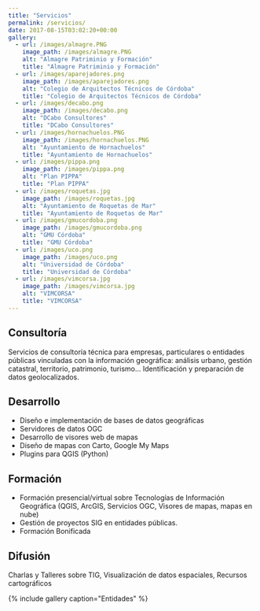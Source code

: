 ```yaml
---
title: "Servicios"
permalink: /servicios/
date: 2017-08-15T03:02:20+00:00
gallery:
  - url: /images/almagre.PNG
    image_path: /images/almagre.PNG
    alt: "Almagre Patriminio y Formación"
    title: "Almagre Patriminio y Formación"
  - url: /images/aparejadores.png
    image_path: /images/aparejadores.png
    alt: "Colegio de Arquitectos Técnicos de Córdoba"
    title: "Colegio de Arquitectos Técnicos de Córdoba"
  - url: /images/decabo.png
    image_path: /images/decabo.png
    alt: "DCabo Consultores"
    title: "DCabo Consultores"
  - url: /images/hornachuelos.PNG
    image_path: /images/hornachuelos.PNG
    alt: "Ayuntamiento de Hornachuelos"
    title: "Ayuntamiento de Hornachuelos"
  - url: /images/pippa.png
    image_path: /images/pippa.png
    alt: "Plan PIPPA"
    title: "Plan PIPPA"
  - url: /images/roquetas.jpg
    image_path: /images/roquetas.jpg
    alt: "Ayuntamiento de Roquetas de Mar"
    title: "Ayuntamiento de Roquetas de Mar"
  - url: /images/gmucordoba.png
    image_path: /images/gmucordoba.png
    alt: "GMU Córdoba"
    title: "GMU Córdoba"
  - url: /images/uco.png
    image_path: /images/uco.png
    alt: "Universidad de Córdoba"
    title: "Universidad de Córdoba"
  - url: /images/vimcorsa.jpg
    image_path: /images/vimcorsa.jpg
    alt: "VIMCORSA"
    title: "VIMCORSA"
---
```


## Consultoría

Servicios de consultoría técnica para empresas, particulares o entidades públicas vinculadas con la información geográfica: análisis urbano, gestión catastral, territorio, patrimonio, turismo... Identificación  y preparación de datos geolocalizados. 

## Desarrollo

- Diseño e implementación de bases de datos geográficas
- Servidores de datos OGC
- Desarrollo de visores web de mapas
- Diseño de mapas con Carto, Google My Maps
- Plugins para QGIS (Python)

## Formación

- Formación presencial/virtual sobre Tecnologías de Información Geográfica (QGIS, ArcGIS, Servicios OGC, Visores de mapas, mapas en nube)
- Gestión de proyectos SIG en entidades públicas.
- Formación Bonificada

## Difusión

Charlas y Talleres sobre TIG, Visualización de datos espaciales, Recursos cartográficos

{% include gallery caption="Entidades" %}


